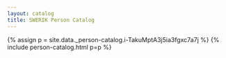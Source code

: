 ```yaml
---
layout: catalog
title: SWERIK Person Catalog
---
```

{% assign p = site.data._person-catalog.i-TakuMptA3j5ia3fgxc7a7j %}
{% include person-catalog.html p=p %}

